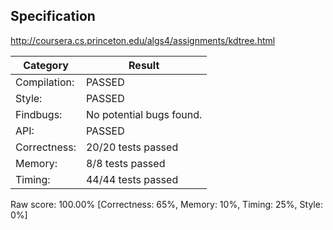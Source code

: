 ## Specification

http://coursera.cs.princeton.edu/algs4/assignments/kdtree.html

Category     |Result
-------------|-----------
Compilation: |PASSED
Style:       |PASSED
Findbugs:    |No potential bugs found.
API:         |PASSED
Correctness: |20/20 tests passed
Memory:      |8/8 tests passed
Timing:      |44/44 tests passed

Raw score: 100.00% [Correctness: 65%, Memory: 10%, Timing: 25%, Style: 0%]